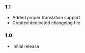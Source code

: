 
### 1.1
 * Added proper translation support
 * Created dedicated changelog file

### 1.0
 * Initial release
